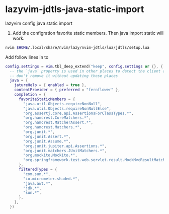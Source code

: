 # lazyvim-jdtls-java-static-import
lazyvim config java static import

1. Add the configration favorite static members. Then java import static will work.
```bash
nvim $HOME/.local/share/nvim/lazy/nvim-jdtls/lua/jdtls/setup.lua
```

Add follow lines in to 
```lua
config.settings = vim.tbl_deep_extend("keep", config.settings or {}, {
  -- the `java` property is used in other places to detect the client as the jdtls client
  -- don't remove it without updating those places
  java = {
    jatureHelp = { enabled = true },
    contentProvider = { preferred = "fernflower" },
    completion = {
      favoriteStaticMembers = {
        "java.util.Objects.requireNonNull",
        "java.util.Objects.requireNonNullElse",
        "org.assertj.core.api.AssertionsForClassTypes.*",
        "org.hamcrest.CoreMatchers.*",
        "org.hamcrest.MatcherAssert.*",
        "org.hamcrest.Matchers.*",
        "org.junit.*",
        "org.junit.Assert.*",
        "org.junit.Assume.*",
        "org.junit.jupiter.api.Assertions.*",
        "org.junit.matchers.JUnitMatchers.*",
        "org.mockito.Mockito.*",
        "org.springframework.test.web.servlet.result.MockMvcResultMatchers.*",
      },
      filteredTypes = {
        "com.sun.*",
        "io.micrometer.shaded.*",
        "java.awt.*",
        "jdk.*",
        "sun.*",
      },
    },
  })
```


